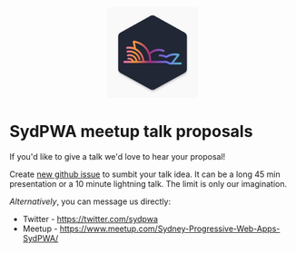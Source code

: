 <p align="center"><img src="https://github.com/SydPWA/talks/blob/master/sydpwa_logo.jpg?raw=true" alt="SydPWA logo" width="160" /></p>

# SydPWA meetup talk proposals
If you'd like to give a talk we'd love to hear your proposal!

Create [new github issue](https://github.com/SydPWA/talks/issues/new) to sumbit your talk idea. It can be a long 45 min presentation or a 10 minute lightning talk. The limit is only our imagination.

_Alternatively_, you can message us directly:
* Twitter - https://twitter.com/sydpwa
* Meetup - https://www.meetup.com/Sydney-Progressive-Web-Apps-SydPWA/
